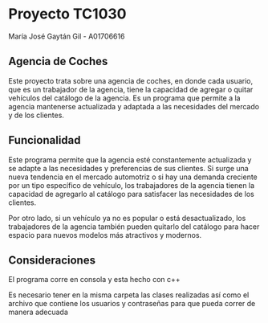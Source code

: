 # Proyecto TC1030

María José Gaytán Gil - A01706616

## Agencia de Coches
Este proyecto trata sobre una agencia de coches, en donde cada usuario, que es un trabajador de la agencia, tiene la capacidad de agregar o quitar vehículos del catálogo de la agencia. Es un programa que permite a la agencia mantenerse actualizada y adaptada a las necesidades del mercado y de los clientes.


## Funcionalidad
Este programa permite que la agencia esté constantemente actualizada y se adapte a las necesidades y preferencias de sus clientes. Si surge una nueva tendencia en el mercado automotriz o si hay una demanda creciente por un tipo específico de vehículo, los trabajadores de la agencia tienen la capacidad de agregarlo al catálogo para satisfacer las necesidades de los clientes.

Por otro lado, si un vehículo ya no es popular o está desactualizado, los trabajadores de la agencia también pueden quitarlo del catálogo para hacer espacio para nuevos modelos más atractivos y modernos.

## Consideraciones
El programa corre en consola y esta hecho con c++

Es necesario tener en la misma carpeta las clases realizadas así como el archivo que contiene los usuarios y contraseñas para que pueda correr de manera adecuada
